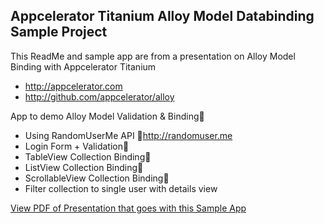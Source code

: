 ## Appcelerator Titanium Alloy Model Databinding Sample Project

This ReadMe and sample app are from a presentation on Alloy Model Binding with Appcelerator Titanium

* http://appcelerator.com
* http://github.com/appcelerator/alloy

App to demo Alloy Model Validation & Binding
* Using RandomUserMe API http://randomuser.me
* Login Form + Validation
* TableView Collection Binding
* ListView Collection Binding
* ScrollableView Collection Binding
* Filter collection to single user with details view

[View PDF of Presentation that goes with this Sample App](https://raw.githubusercontent.com/applification/AlloyModelBinding/master/AlloyModelBinding.pdf)
